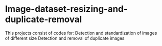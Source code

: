# Image-dataset-resizing-and-duplicate-removal
This projects consist of codes for:  Detection and standardization of images of different size Detection and removal of duplicate images
